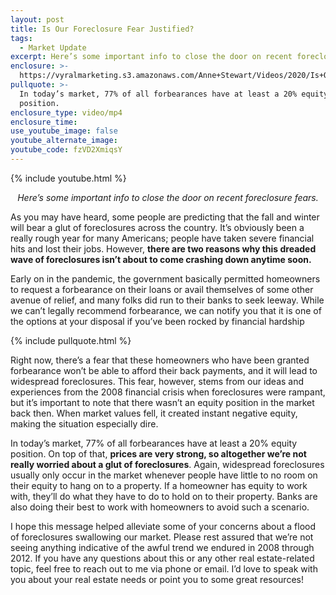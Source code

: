 ```yaml
---
layout: post
title: Is Our Foreclosure Fear Justified?
tags:
  - Market Update
excerpt: Here’s some important info to close the door on recent foreclosure fears.
enclosure: >-
  https://vyralmarketing.s3.amazonaws.com/Anne+Stewart/Videos/2020/Is+Our+Foreclosure+Fear+Justified_.mp4
pullquote: >-
  In today’s market, 77% of all forbearances have at least a 20% equity
  position.
enclosure_type: video/mp4
enclosure_time:
use_youtube_image: false
youtube_alternate_image:
youtube_code: fzVD2XmiqsY
---
```


{% include youtube.html %}

<p style="text-align: center;"><em>Here’s some important info to close the door on recent foreclosure fears.</em></p>

As you may have heard, some people are predicting that the fall and winter will bear a glut of foreclosures across the country. It’s obviously been a really rough year for many Americans; people have taken severe financial hits and lost their jobs. However, **there are two reasons why this dreaded wave of foreclosures isn’t about to come crashing down anytime soon.&nbsp;**

Early on in the pandemic, the government basically permitted homeowners to request a forbearance on their loans or avail themselves of some other avenue of relief, and many folks did run to their banks to seek leeway. While we can’t legally recommend forbearance, we can notify you that it is one of the options at your disposal if you’ve been rocked by financial hardship

{% include pullquote.html %}

Right now, there’s a fear that these homeowners who have been granted forbearance won’t be able to afford their back payments, and it will lead to widespread foreclosures. This fear, however, stems from our ideas and experiences from the 2008 financial crisis when foreclosures were rampant, but it’s important to note that there wasn’t an equity position in the market back then. When market values fell, it created instant negative equity, making the situation especially dire.&nbsp;

In today’s market, 77% of all forbearances have at least a 20% equity position. On top of that, **prices are very strong, so altogether we’re not really worried about a glut of foreclosures**. Again, widespread foreclosures usually only occur in the market whenever people have little to no room on their equity to hang on to a property. If a homeowner has equity to work with, they’ll do what they have to do to hold on to their property. Banks are also doing their best to work with homeowners to avoid such a scenario.&nbsp;

I hope this message helped alleviate some of your concerns about a flood of foreclosures swallowing our market. Please rest assured that we’re not seeing anything indicative of the awful trend we endured in 2008 through 2012. If you have any questions about this or any other real estate-related topic, feel free to reach out to me via phone or email. I’d love to speak with you about your real estate needs or point you to some great resources\!